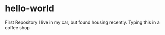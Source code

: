 # hello-world
First Repository
I live in my car, but found housing recently. Typing this in a coffee shop
